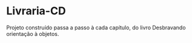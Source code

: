 # Livraria-CD
Projeto construído passa a passo à cada capítulo, do livro Desbravando orientação à objetos.
